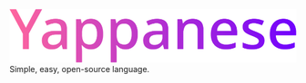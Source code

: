 ![Yappanese](https://github.com/XCATsus/Yappanese/blob/main/logo.png?raw=true)
<br>
Simple, easy, open-source language.
